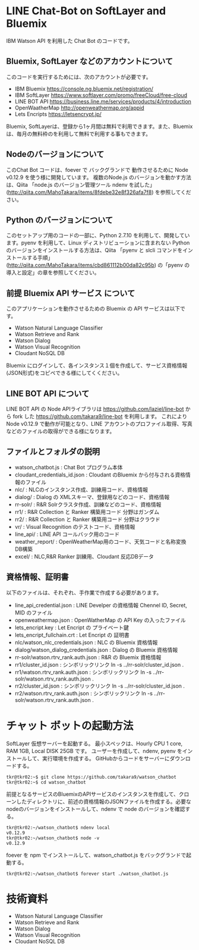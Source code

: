 # LINE Chat-Bot on SoftLayer and Bluemix

IBM Watson API を利用した Chat Bot のコードです。


## Bluemix, SoftLayer などのアカウントについて

このコードを実行するためには、次のアカウントが必要です。

- IBM Bluemix	  https://console.ng.bluemix.net/registration/	
- IBM SoftLayer	  https://www.softlayer.com/promo/freeCloud/free-cloud
- LINE BOT API    https://business.line.me/services/products/4/introduction
- OpenWaatherMap  http://openweathermap.org/appid
- Lets Encripts   https://letsencrypt.jp/

Bluemix, SoftLayerは、登録から1ヶ月間は無料で利用できます。また、Bluemixは、毎月の無料枠のを利用して無料で利用する事もできます。


## Nodeのバージョンについて

このChat Bot コードは、foever で バックグランドで 動作させるために Node v0.12.9 を使う様に開発しています。 複数のNode.js のバージョンを動かす方法は、Qiita 「node.js のバージョン管理ツール ndenv を試した」(http://qiita.com/MahoTakara/items/8fdebe32e8f326afa7f8) を参照してください。


## Python のバージョンについて

このセットアップ用のコードの一部に、Python 2.7.10 を利用して、開発しています。pyenv を利用して、Linux ディストリビューションに含まれない Python のバージョンをインストールする方法は、Qiita 「pyenv と slcli コマンドをインストールする手順」(http://qiita.com/MahoTakara/items/cbd861112b00da82c95b) の「pyenv の導入と設定」の章を参照してください。


## 前提 Bluemix API サービス について

このアプリケーションを動作させるための Bluemix の API サービスは以下です。

- Watson Natural Language Classifier
- Watson Retrieve and Rank
- Watson Dialog
- Watson Visual Recognition
- Cloudant NoSQL DB

Bluemix にログインして、各インスタンス１個を作成して、サービス資格情報(JSON形式)をコピペできる様にしてくください。 


## LINE BOT API について

LINE BOT API の Node APIライブラリは https://github.com/laziel/line-bot から fork した https://github.com/takara9/line-bot を利用します。 これにより Node v0.12.9 で動作が可能となり、LINE アカウントのプロファイル取得、写真などのファイルの取得ができる様になります。


## ファイルとフォルダの説明

- watson_chatbot.js : Chat Bot プログラム本体
- cloudant_credentials_id.json : Cloudant のBluemix から付与される資格情報のファイル
- nlc/ : NLCのインスタンス作成、訓練用コード、資格情報
- dialog/ : Dialog の XMLスキーマ、登録用などのコード、資格情報
- rr-solr/ : R&R Solrクラスタ作成、訓練などのコード、資格情報
- rr1/ : R&R Collection と Ranker 構築用コード 分野はガンダム
- rr2/ : R&R Collection と Ranker 構築用コード 分野はクラウド
- vr/ : Visual Recognition のテストコード、資格情報
- line_api/ : LINE API コールバック用のコード
- weather_report/ : OpenWeatherMap用のコード、天気コードと名称変換DB構築
- excel/ : NLC,R&R Ranker 訓練用、Cloudant 反応DBデータ


## 資格情報、証明書

以下のファイルは、それぞれ、手作業で作成する必要があります。

- line_api_credential.json : LINE Develper の資格情報 Chennel ID, Secret, MID のファイル
- openweathermap.json : OpenWatherMap の API Key の入ったファイル
- lets_encript.key : Let Encript の プライベート鍵
- lets_encript_fullchain.crt : Let Encript の 証明書
- nlc/watson_nlc_credentials.json : NLC の Bluemix 資格情報
- dialog/watson_dialog_credentials.json : Dialog の Bluemix 資格情報
- rr-solr/watson.rtrv_rank.auth.json : R&R の Bluemix 資格情報
- rr1/cluster_id.json : シンボリックリンク ln -s ../rr-solr/cluster_id.json .
- rr1/watson.rtrv_rank.auth.json : シンボリックリンク ln -s ../rr-solr/watson.rtrv_rank.auth.json .
- rr2/cluster_id.json : シンボリックリンク ln -s ../rr-solr/cluster_id.json .
- rr2/watson.rtrv_rank.auth.json : シンボリックリンク ln -s ../rr-solr/watson.rtrv_rank.auth.json .



# チャット ボットの起動方法

SoftLayer 仮想サーバーを起動する。 最小スペックは、Hourly CPU 1 core, RAM 1GB, Local DISK 25GB です。
ユーザーを作成して、ndenv, pyenv をインストールして、実行環境を作成する。 GitHubからコードをサーバーにダウンロードする。


```
tkr@tkr02:~$ git clone https://github.com/takara9/watson_chatbot
tkr@tkr02:~$ cd watson_chatbot
```
前提となるサービスのBluemixのAPIサービスのインスタンスを作成して、クローンしたディレクトリに、前述の資格情報のJSONファイルを作成する。必要なnodeのバージョンをインストールして、ndenv で node のバージョンを確認する。

```
tkr@tkr02:~/watson_chatbot$ ndenv local
v0.12.9
tkr@tkr02:~/watson_chatbot$ node -v
v0.12.9
```
foever を npm でインストールして、watson_chatbot.js をバックグランドで起動する。

```
tkr@tkr02:~/watson_chatbot$ forever start ./watson_chatbot.js 
```



# 技術資料

- Watson Natural Language Classifier
- Watson Retrieve and Rank
- Watson Dialog
- Watson Visual Recognition
- Cloudant NoSQL DB
